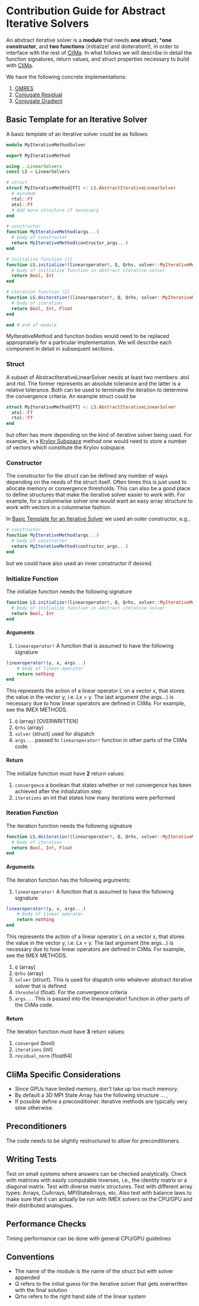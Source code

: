 # Contribution Guide for Abstract Iterative Solvers

An abstract iterative solver is a **module** that needs **one struct**, ***one constructor**, and **two functions** (initialize! and doiteration!), in order to interface with the rest of [CliMa](https://github.com/climate-machine). In what follows we will describe in detail the function signatures, return values, and struct properties necessary to build with [CliMa](https://github.com/climate-machine).

We have the following concrete implementations:
1. [GMRES](https://github.com/climate-machine/CLIMA/blob/master/src/LinearSolvers/GeneralizedMinimalResidualSolver.jl)
1. [Conjugate Residual](https://github.com/climate-machine/CLIMA/blob/master/src/LinearSolvers/GeneralizedConjugateResidualSolver.jl)
1. [Conjugate Gradient](https://github.com/climate-machine/CLIMA/blob/ans/pcg/src/LinearSolvers/ConjugateGradientSolver.jl)

## Basic Template for an Iterative Solver

A basic template of an iterative solver could be as follows:

```julia
module MyIterativeMethodSolver

export MyIterativeMethod

using ..LinearSolvers
const LS = LinearSolvers

# struct
struct MyIterativeMethod{FT} <: LS.AbstractIterativeLinearSolver
  # minimum
  rtol::FT
  atol::FT
  # Add more structure if necessary
end

# constructor
function MyIterativeMethod(args...)
  # body of constructor
  return MyIterativeMethod(contructor_args...)
end

# initialize function (1)
function LS.initialize!(linearoperator!, Q, Qrhs, solver::MyIterativeMethod, args...)
  # body of initialize function in abstract iterative solver
  return Bool, Int
end

# iteration function (2)
function LS.doiteration!(linearoperator!, Q, Qrhs, solver::MyIterativeMethod, threshold, args...)
  # body of iteration
  return Bool, Int, Float
end

end # end of module
```
MyIterativeMethod and function bodies would need to be replaced appropriately for a particular implementation. We will describe each component in detail in subsequent sections.

### Struct

A subset of AbstractIterativeLinearSolver needs at least two members: atol and rtol. The former represents an absolute tolerance and the latter is a relative tolerance. Both can be used to terminate the iteration to determine the convergence criteria. An example struct could be
```julia
struct MyIterativeMethod{FT} <: LS.AbstractIterativeLinearSolver
  atol::FT
  rtol::FT
end
```
but often has more depending on the kind of iterative solver being used.  For example, in a [Krylov Subspace](https://en.wikipedia.org/wiki/Krylov_subspace) method one would need to store a number of vectors which constitute the Krylov subspace.

### Constructor

The constructor for the struct can be defined any number of ways depending on the needs of the struct itself. Often times this is just used to allocate memory or convergence thresholds. This can also be a good place to define structures that make the iterative solver easier to work with. For example, for a columnwise solver one would want an easy array structure to work with vectors in a columnwise fashion.

In [Basic Template for an Iterative Solver](@ref) we used an outer constructor, e.g.,
```julia
# constructor
function MyIterativeMethod(args...)
  # body of constructor
  return MyIterativeMethod(contructor_args...)
end
```
but we could have also used an inner constructor if desired.

### Initialize Function

The initialize function needs the following signature
```julia
function LS.initialize!(linearoperator!, Q, Qrhs, solver::MyIterativeMethod, args...)
  # body of initialize function in abstract iterative solver
  return Bool, Int
end
```

#### Arguments

1. ```linearoperator!``` A function that is assumed to have the following signature
```julia
linearoperator!(y, x, args...)
    # body of linear operator
    return nothing
end
```
This represents the action of a linear operator L on a vector x, that stores the value in the vector y, i.e. Lx = y. The last argument (the args...) is necessary due to how linear operators are defined in CliMa. For example, see the IMEX METHODS.
1. ```Q```    (array) [OVERWRITTEN]
1. ```Qrhs``` (array)
1. ```solver``` (struct) used for dispatch
1. ```args...``` passed to ```linearoperator!``` function in other parts of the CliMa code.

#### Return
The initialize function must have **2** return values:
1. ```convergence``` a boolean that states whether or not convergence has been achieved after the initialization step
1. ```iterations``` an int that states how many iterations were performed

### Iteration Function

The iteration function needs the following signature

```julia
function LS.doiteration!(linearoperator!, Q, Qrhs, solver::MyIterativeMethod, threshold, args...)
  # body of iteration
  return Bool, Int, Float
end
```

#### Arguments
The iteration function has the following arguments:
1. ```linearoperator!``` A function that is assumed to have the following signature
```julia
linearoperator!(y, x, args...)
    # body of linear operator
    return nothing
end
```
This represents the action of a linear operator L on a vector x, that stores the value in the vector y, i.e. Lx = y. The last argument (the args...) is necessary due to how linear operators are defined in CliMa. For example, see the IMEX METHODS.
1. ```Q``` (array)
1. ```Qrhs``` (array)
1. ```solver``` (struct). This is used for dispatch onto whatever abstract iterative solver that is defined
1. ```threshold``` (float). For the convergence criteria
1. ```args...``` This is passed into the linearoperator! function in other parts of the CliMa code.

#### Return
The iteration function must have **3** return values:
1. ```converged``` (bool)
1. ```iterations``` (int)
1. ```residual_norm``` (float64)

## CliMa Specific Considerations

- Since GPUs have limited memory, don't take up too much memory.
- By default a 3D MPI State Array has the following structure ... ,
- If possible define a preconditioner. Iterative methods are typically very slow otherwise.

## Preconditioners

The code needs to be slightly restructured to allow for preconditioners.

## Writing Tests

Test on small systems where answers can be checked analytically. Check with matrices with easily computable inverses, i.e., the identity matrix or a diagonal matrix. Test with diverse matrix structures. Test with different array types: Arrays, CuArrays, MPIStateArrays, etc. Also test with balance laws to make sure that it can actually be run with IMEX solvers on the CPU/GPU and their distributed analogues.

## Performance Checks

Timing performance can be done with general CPU/GPU guidelines

## Conventions

- The name of the module is the name of the struct but with solver appended
- Q refers to the initial guess for the iterative solver that gets overwritten with the final solution
- Qrhs refers to the right hand side of the linear system

